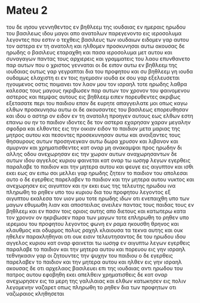 # Mateu 2
του δε ιησου γεννηθεντος εν βηθλεεμ της ιουδαιας εν ημεραις ηρωδου του βασιλεως ιδου μαγοι απο ανατολων παρεγενοντο εις ιεροσολυμα
λεγοντες που εστιν ο τεχθεις βασιλευς των ιουδαιων ειδομεν γαρ αυτου τον αστερα εν τη ανατολη και ηλθομεν προσκυνησαι αυτω
ακουσας δε ηρωδης ο βασιλευς εταραχθη και πασα ιεροσολυμα μετ αυτου
και συναγαγων παντας τους αρχιερεις και γραμματεις του λαου επυνθανετο παρ αυτων που ο χριστος γενναται
οι δε ειπον αυτω εν βηθλεεμ της ιουδαιας ουτως γαρ γεγραπται δια του προφητου
και συ βηθλεεμ γη ιουδα ουδαμως ελαχιστη ει εν τοις ηγεμοσιν ιουδα εκ σου γαρ εξελευσεται ηγουμενος οστις ποιμανει τον λαον μου τον ισραηλ 
τοτε ηρωδης λαθρα καλεσας τους μαγους ηκριβωσεν παρ αυτων τον χρονον του φαινομενου αστερος
και πεμψας αυτους εις βηθλεεμ ειπεν πορευθεντες ακριβως εξετασατε περι του παιδιου επαν δε ευρητε απαγγειλατε μοι οπως καγω ελθων προσκυνησω αυτω
οι δε ακουσαντες του βασιλεως επορευθησαν και ιδου ο αστηρ ον ειδον εν τη ανατολη προηγεν αυτους εως ελθων εστη επανω ου ην το παιδιον
ιδοντες δε τον αστερα εχαρησαν χαραν μεγαλην σφοδρα
και ελθοντες εις την οικιαν ειδον το παιδιον μετα μαριας της μητρος αυτου και πεσοντες προσεκυνησαν αυτω και ανοιξαντες τους θησαυρους αυτων προσηνεγκαν αυτω δωρα χρυσον και λιβανον και σμυρναν
και χρηματισθεντες κατ οναρ μη ανακαμψαι προς ηρωδην δι αλλης οδου ανεχωρησαν εις την χωραν αυτων
αναχωρησαντων δε αυτων ιδου αγγελος κυριου φαινεται κατ οναρ τω ιωσηφ λεγων εγερθεις παραλαβε το παιδιον και την μητερα αυτου και φευγε εις αιγυπτον και ισθι εκει εως αν ειπω σοι μελλει γαρ ηρωδης ζητειν το παιδιον του απολεσαι αυτο
ο δε εγερθεις παρελαβεν το παιδιον και την μητερα αυτου νυκτος και ανεχωρησεν εις αιγυπτον
και ην εκει εως της τελευτης ηρωδου ινα πληρωθη το ρηθεν υπο του κυριου δια του προφητου λεγοντος εξ αιγυπτου εκαλεσα τον υιον μου
τοτε ηρωδης ιδων οτι ενεπαιχθη υπο των μαγων εθυμωθη λιαν και αποστειλας ανειλεν παντας τους παιδας τους εν βηθλεεμ και εν πασιν τοις οριοις αυτης απο διετους και κατωτερω κατα τον χρονον ον ηκριβωσεν παρα των μαγων
τοτε επληρωθη το ρηθεν υπο ιερεμιου του προφητου λεγοντος
φωνη εν ραμα ηκουσθη θρηνος και κλαυθμος και οδυρμος πολυς ραχηλ κλαιουσα τα τεκνα αυτης και ουκ ηθελεν παρακληθηναι οτι ουκ εισιν
τελευτησαντος δε του ηρωδου ιδου αγγελος κυριου κατ οναρ φαινεται τω ιωσηφ εν αιγυπτω
λεγων εγερθεις παραλαβε το παιδιον και την μητερα αυτου και πορευου εις γην ισραηλ τεθνηκασιν γαρ οι ζητουντες την ψυχην του παιδιου
ο δε εγερθεις παρελαβεν το παιδιον και την μητερα αυτου και ηλθεν εις γην ισραηλ
ακουσας δε οτι αρχελαος βασιλευει επι της ιουδαιας αντι ηρωδου του πατρος αυτου εφοβηθη εκει απελθειν χρηματισθεις δε κατ οναρ ανεχωρησεν εις τα μερη της γαλιλαιας
και ελθων κατωκησεν εις πολιν λεγομενην ναζαρετ οπως πληρωθη το ρηθεν δια των προφητων οτι ναζωραιος κληθησεται
